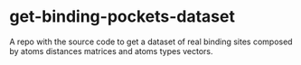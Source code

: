 # get-binding-pockets-dataset
A repo with the source code to get a dataset of real binding sites composed by atoms distances matrices and atoms types vectors.
